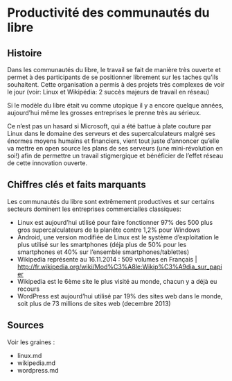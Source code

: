# Productivité des communautés du libre

## Histoire

Dans les communautés du libre, le travail se fait de manière très ouverte et permet à des participants de se positionner librement sur les taches qu’ils souhaitent. Cette organisation a permis à des projets très complexes de voir le jour (voir: Linux et Wikipédia: 2 succès majeurs de travail en réseau)

Si le modèle du libre était vu comme utopique il y a encore quelque années, aujourd’hui même les grosses entreprises le prenne très au sérieux.

Ce n’est pas un hasard si Microsoft, qui a été battue à plate couture par Linux dans le domaine des serveurs et des supercalculateurs malgré ses énormes moyens humains et financiers, vient tout juste d’annoncer qu’elle va mettre en open source les plans de ses serveurs (une mini-révolution en soi!) afin de permettre un travail stigmergique et bénéficier de l’effet réseau de cette innovation ouverte.

## Chiffres clés et faits marquants

Les communautés du libre sont extrêmement productives et sur certains secteurs dominent les entreprises commercialles classiques:

- Linux est aujourd’hui utilisé pour faire fonctionner 97% des 500 plus gros supercalculateurs de la planête contre 1,2% pour Windows
- Android, une version modifiée de Linux est le système d’exploitation le plus utilisé sur les smartphones (déja plus de 50% pour les smartphones et 40% sur l’ensemble smartphones/tablettes)
- Wikipedia représente au 16.11.2014 : 509 volumes en Français | http://fr.wikipedia.org/wiki/Mod%C3%A8le:Wikip%C3%A9dia_sur_papier
- Wikipedia est le 6ème site le plus visité au monde, chacun y a déjà eu recours
- WordPress est aujourd’hui utilisé par 19% des sites web dans le monde, soit plus de 73 millions de sites web (decembre 2013)

## Sources

Voir les graines :

- linux.md
- wikipedia.md
- wordpress.md
